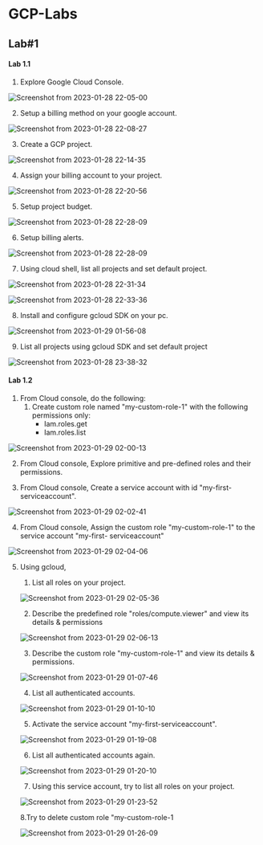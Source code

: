 # GCP-Labs

## Lab#1

#### Lab 1.1

1. Explore Google Cloud Console.

![Screenshot from 2023-01-28 22-05-00](https://user-images.githubusercontent.com/57557314/215296193-255816ad-22a5-4b2e-b223-f7beaafb77f5.png)

2. Setup a billing method on your google account.

![Screenshot from 2023-01-28 22-08-27](https://user-images.githubusercontent.com/57557314/215296230-e6907491-68f0-46a9-b14d-642fb36e3892.png)

3. Create a GCP project.

![Screenshot from 2023-01-28 22-14-35](https://user-images.githubusercontent.com/57557314/215296273-8c894a6b-63a0-4387-8385-86dd0d6d1577.png)

4. Assign your billing account to your project.

![Screenshot from 2023-01-28 22-20-56](https://user-images.githubusercontent.com/57557314/215296288-bba01b91-cffd-4dda-863b-79f66dd4e192.png)


5. Setup project budget.

![Screenshot from 2023-01-28 22-28-09](https://user-images.githubusercontent.com/57557314/215296310-0ad21519-8d79-4bee-a4d0-43dd8d76ea02.png)

6. Setup billing alerts.

![Screenshot from 2023-01-28 22-28-09](https://user-images.githubusercontent.com/57557314/215296310-0ad21519-8d79-4bee-a4d0-43dd8d76ea02.png)

7. Using cloud shell, list all projects and set default project.

![Screenshot from 2023-01-28 22-31-34](https://user-images.githubusercontent.com/57557314/215296357-59981d2c-5d24-40f6-8e1a-09a9e2e0fdcd.png)

![Screenshot from 2023-01-28 22-33-36](https://user-images.githubusercontent.com/57557314/215296384-860674b2-437f-40ed-b7d4-98e4f2ba7886.png)

8. Install and configure gcloud SDK on your pc.

![Screenshot from 2023-01-29 01-56-08](https://user-images.githubusercontent.com/57557314/215296538-5ab08d4f-8712-4c18-8e99-e43fc19740f7.png)


9. List all projects using gcloud SDK and set default project

![Screenshot from 2023-01-28 23-38-32](https://user-images.githubusercontent.com/57557314/215296566-a0ad4831-e9be-4c20-b79f-1c00c2b73a7d.png)


#### Lab 1.2

1. From Cloud console, do the following:
    1. Create custom role named "my-custom-role-1" with the following permissions only:
        - Iam.roles.get
        - Iam.roles.list

![Screenshot from 2023-01-29 02-00-13](https://user-images.githubusercontent.com/57557314/215296653-8df57dbe-0fa7-4dcc-8969-512779ad1701.png)

2. From Cloud console, Explore primitive and pre-defined roles and their permissions.


3. From Cloud console, Create a service account with id "my-first-serviceaccount".

![Screenshot from 2023-01-29 02-02-41](https://user-images.githubusercontent.com/57557314/215296711-220b6c8a-9ca7-4dcd-a6e7-ca7d59520218.png)

4. From Cloud console, Assign the custom role "my-custom-role-1" to the service account "my-first- serviceaccount"


![Screenshot from 2023-01-29 02-04-06](https://user-images.githubusercontent.com/57557314/215296749-13bb0d9d-4c47-4940-a292-abd91989e7e4.png)

5. Using gcloud,
    1. List all roles on your project.
    
    ![Screenshot from 2023-01-29 02-05-36](https://user-images.githubusercontent.com/57557314/215296780-64b12c2a-dea6-4b79-a09a-bcfe10dd0cc9.png)


    2. Describe the predefined role "roles/compute.viewer" and view its details & permissions
    
    ![Screenshot from 2023-01-29 02-06-13](https://user-images.githubusercontent.com/57557314/215296799-764f8ebe-b576-40a1-b913-67329e5c74f4.png)
    

    3. Describe the custom role "my-custom-role-1" and view its details & permissions.
    
    
    ![Screenshot from 2023-01-29 01-07-46](https://user-images.githubusercontent.com/57557314/215296867-1af430bb-c231-4c07-bab8-f08609838f0b.png)

    
    4. List all authenticated accounts.
    
    ![Screenshot from 2023-01-29 01-10-10](https://user-images.githubusercontent.com/57557314/215296882-f56674e8-7687-4686-9bbc-f7e9f8dda1d7.png)

    5. Activate the service account "my-first-serviceaccount".
    
    ![Screenshot from 2023-01-29 01-19-08](https://user-images.githubusercontent.com/57557314/215296921-5235bd00-d2c3-4e7a-bd5c-db909beac763.png)
    
    6. List all authenticated accounts again.
    
    ![Screenshot from 2023-01-29 01-20-10](https://user-images.githubusercontent.com/57557314/215297549-f22712c7-d0dc-4d41-90ba-2d08be07c94f.png)

    7. Using this service account, try to list all roles on your project.
    
    ![Screenshot from 2023-01-29 01-23-52](https://user-images.githubusercontent.com/57557314/215297208-0e528a90-1855-4bcd-a37b-5270dff78fb7.png)
    

    8.Try to delete custom role "my-custom-role-1

    ![Screenshot from 2023-01-29 01-26-09](https://user-images.githubusercontent.com/57557314/215296987-d1da45cd-2e5b-40d9-9239-509f1d240845.png)
